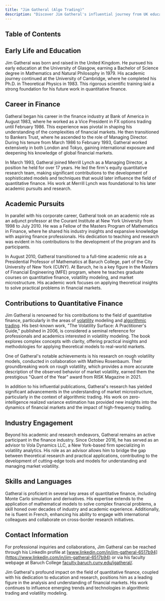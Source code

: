 ```yaml
---
title: "Jim Gatheral (Algo Trading)"
description: "Discover Jim Gatheral's influential journey from UK education to leadership in finance and academia Learn about his impact on quantitative finance and algorithmic trading"
---
```




## Table of Contents

## Early Life and Education

Jim Gatheral was born and raised in the United Kingdom. He pursued his early education at the University of Glasgow, earning a Bachelor of Science degree in Mathematics and Natural Philosophy in 1979. His academic journey continued at the University of Cambridge, where he completed his Ph.D. in Theoretical Physics in 1983. This rigorous scientific training laid a strong foundation for his future work in quantitative finance.

## Career in Finance

Gatheral began his career in the finance industry at Bank of America in August 1983, where he worked as a Vice President in FX options trading until February 1986. This experience was pivotal in shaping his understanding of the complexities of financial markets. He then transitioned to Bankers Trust, where he ascended to the role of Managing Director. During his tenure from March 1986 to February 1993, Gatheral worked extensively in both London and Tokyo, gaining international exposure and deepening his knowledge of global financial markets.

In March 1993, Gatheral joined Merrill Lynch as a Managing Director, a position he held for over 17 years. He led the firm's equity quantitative research team, making significant contributions to the development of sophisticated models and techniques that would later influence the field of quantitative finance. His work at Merrill Lynch was foundational to his later academic pursuits and research.

## Academic Pursuits

In parallel with his corporate career, Gatheral took on an academic role as an adjunct professor at the Courant Institute at New York University from 1998 to July 2010. He was a Fellow of the Masters Program of Mathematics in Finance, where he shared his industry insights and expansive knowledge with aspiring finance professionals. His dedication to teaching and research was evident in his contributions to the development of the program and its participants.

In August 2010, Gatheral transitioned to a full-time academic role as a Presidential Professor of Mathematics at Baruch College, part of the City University of New York (CUNY). At Baruch, he is a key figure in the Masters of Financial Engineering (MFE) program, where he teaches graduate courses on quantitative finance, volatility modeling, and market microstructure. His academic work focuses on applying theoretical insights to solve practical problems in financial markets.

## Contributions to Quantitative Finance

Jim Gatheral is renowned for his contributions to the field of quantitative finance, particularly in the areas of [volatility](/wiki/volatility-trading-strategies) modeling and [algorithmic trading](/wiki/algorithmic-trading). His best-known work, "The Volatility Surface: A Practitioner's Guide," published in 2006, is considered a seminal reference for professionals and academics interested in volatility modeling. The book explores complex concepts with clarity, offering practical insights and methodologies for applying theoretical models to real-world markets.

One of Gatheral's notable achievements is his research on rough volatility models, conducted in collaboration with Mathieu Rosenbaum. Their groundbreaking work on rough volatility, which provides a more accurate description of the observed behavior of market volatility, earned them the prestigious "Quant of the Year" award from RISK Magazine in 2021.

In addition to his influential publications, Gatheral's research has yielded significant advancements in the understanding of market microstructure, particularly in the context of algorithmic trading. His work on zero-intelligence realized variance estimation has provided new insights into the dynamics of financial markets and the impact of high-frequency trading.

## Industry Engagement

Beyond his academic and research endeavors, Gatheral remains an active participant in the finance industry. Since October 2016, he has served as an advisor to Vola Dynamics LLC, a New York-based firm specializing in volatility analytics. His role as an advisor allows him to bridge the gap between theoretical research and practical applications, contributing to the development of cutting-edge tools and models for understanding and managing market volatility.

## Skills and Languages

Gatheral is proficient in several key areas of quantitative finance, including Monte Carlo simulation and derivatives. His expertise extends to the application of mathematical models to solve complex financial problems, a skill honed over decades of industry and academic experience. Additionally, he is fluent in French, enhancing his ability to engage with international colleagues and collaborate on cross-border research initiatives.

## Contact Information

For professional inquiries and collaborations, Jim Gatheral can be reached through his LinkedIn profile at [www.linkedin.com/in/jim-gatheral-6517b94](https://www.linkedin.com/in/jim-gatheral-6517b94) or via his faculty webpage at Baruch College [faculty.baruch.cuny.edu/jgatheral/](https://faculty.baruch.cuny.edu/jgatheral/).

Jim Gatheral's profound impact on the field of quantitative finance, coupled with his dedication to education and research, positions him as a leading figure in the analysis and understanding of financial markets. His work continues to influence emerging trends and technologies in algorithmic trading and volatility modeling.
